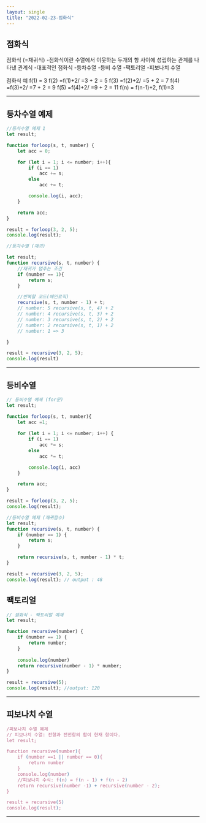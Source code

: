 ```yaml
---
layout: single
title: "2022-02-23-점화식"
---
```


## 점화식
점화식 (=재귀식)
-점화식이란 수열에서 이웃하는 두개의 항 사이에 성립하는 관계를 나타낸 관계식
-대표적인 점화식
    -등차수열
    -등비 수열
    -팩토리얼
    -피보나치 수열

점화식 예
f(1) = 3
f(2) =f(1)+2/ =3 + 2  = 5
f(3) =f(2)+2/ =5 + 2  = 7
f(4) =f(3)+2/ =7 + 2  = 9
f(5) =f(4)+2/ =9 + 2  = 11
f(n) = f(n-1)+2, f(1)=3


***

## 등차수열 예제

```javascript
//등차수열 예제 1
let result;

function forloop(s, t, number) {
    let acc = 0;

    for (let i = 1; i <= number; i++){
        if (i == 1)
            acc += s;
        else 
            acc += t;

        console.log(i, acc);
    }

    return acc;
}

result = forloop(3, 2, 5);
console.log(result);

//등차수열 (재귀)

let result;
function recursive(s, t, number) {
    //재귀가 멈추는 조건
    if (number == 1){
        return s;
    }

    //반복할 코드(메인로직)
    recursive(s, t, number - 1) + t;
    // number: 5 recursive(s, t, 4) + 2
    // number: 4 recursive(s, t, 3) + 2
    // number: 3 recursive(s, t, 2) + 2
    // number: 2 recursive(s, t, 1) + 2
    // number: 1 => 3

}

result = recursive(3, 2, 5);
console.log(result)
```
***

## 등비수열

```javascript
// 등비수열 예제 (for문)
let result;

function forloop(s, t, number){
    let acc =1;
    
    for (let i = 1; i <= number; i++) {
        if (i == 1)
            acc *= s;
        else
            acc *= t;

        console.log(i, acc)
    }

    return acc;
}

result = forloop(3, 2, 5);
console.log(result);

//등비수열 예제 (재귀함수)
let result;
function recursive(s, t, number) {
    if (number == 1) {
        return s;
    }

    return recursive(s, t, number - 1) * t;
}

result = recursive(3, 2, 5);
console.log(result); // output : 48
```

## 팩토리얼

```javascript
// 점화식 - 팩토리얼 예제
let result;

function recursive(number) {
    if (number == 1) {
        return number;
    }
    
    console.log(number)
    return recursive(number - 1) * number; 
}

result = recursive(5);
console.log(result); //output: 120
```

***

## 피보나치 수열
```javascript
/피보나치 수열 예제
// 피보나치 수열: 전항과 전전항의 합이 현재 항이다.
let result;

function recursive(number){
    if (number ==1 || number == 0){
        return number
    }
    console.log(number)
    //피보나치 수식: f(n) = f(n - 1) + f(n - 2)
    return recursive(number -1) + recursive(number - 2);
}

result = recursive(5)
console.log(result);
```

***
